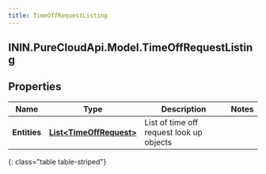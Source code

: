 ```yaml
---
title: TimeOffRequestListing
---
```

## ININ.PureCloudApi.Model.TimeOffRequestListing

## Properties

|Name | Type | Description | Notes|
|------------ | ------------- | ------------- | -------------|
| **Entities** | [**List&lt;TimeOffRequest&gt;**](TimeOffRequest.html) | List of time off request look up objects | |
{: class="table table-striped"}


